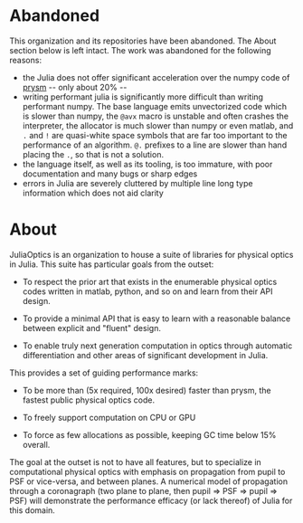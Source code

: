 # Abandoned

This organization and its repositories have been abandoned.  The About section below is left intact.  The work was abandoned for the following reasons:

- the Julia does not offer significant acceleration over the numpy code of [prysm](https://github.com/brandondube/prysm) -- only about 20% --
- writing performant julia is significantly more difficult than writing performant numpy.  The base language emits unvectorized code which is slower than numpy, the `@avx` macro is unstable and often crashes the interpreter, the allocator is much slower than numpy or even matlab, and `.` and `!` are quasi-white space symbols that are far too important to the performance of an algorithm.  `@.` prefixes to a line are slower than hand placing the `.`, so that is not a solution.
- the language itself, as well as its tooling, is too immature, with poor documentation and many bugs or sharp edges
- errors in Julia are severely cluttered by multiple line long type information which does not aid clarity

# About

JuliaOptics is an organization to house a suite of libraries for physical optics in Julia.  This suite has particular goals from the outset:

- To respect the prior art that exists in the enumerable physical optics codes written in matlab, python, and so on and learn from their API design.

- To provide a minimal API that is easy to learn with a reasonable balance between explicit and "fluent" design.

- To enable truly next generation computation in optics through automatic differentiation and other areas of significant development in Julia.

This provides a set of guiding performance marks:

- To be more than (5x required, 100x desired) faster than prysm, the fastest public physical optics code.

- To freely support computation on CPU or GPU

- To force as few allocations as possible, keeping GC time below 15% overall.

The goal at the outset is not to have all features, but to specialize in computational physical optics with emphasis on propagation from pupil to PSF or vice-versa, and between planes.  A numerical model of propagation through a coronagraph (two plane to plane, then pupil => PSF => pupil => PSF) will demonstrate the performance efficacy (or lack thereof) of Julia for this domain.
